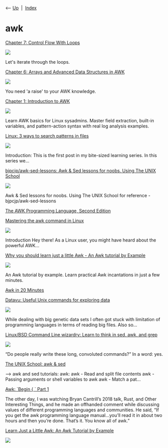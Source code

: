 <div class="nav">

⟵ [Up](index.html)  \|  [Index](index.html)

</div>

# awk

<div class="cards">

<div class="card">

<div class="card-title">

[Chapter 7: Control Flow With
Loops](https://linuxhandbook.com/courses/awk/awk-loops/)

</div>

<div class="card-image">

[![](https://linuxhandbook.com/content/images/2025/07/ch-7-loops-in-awk.png)](https://linuxhandbook.com/courses/awk/awk-loops/)

</div>

Let's iterate through the loops.

</div>

<div class="card">

<div class="card-title">

[Chapter 6: Arrays and Advanced Data Structures in
AWK](https://linuxhandbook.com/courses/awk/arrays-data-structure/)

</div>

<div class="card-image">

[![](https://linuxhandbook.com/content/images/2025/07/ch-6-arrays-and-advanced-ds-in-awk.png)](https://linuxhandbook.com/courses/awk/arrays-data-structure/)

</div>

You need 'a raise' to your AWK knowledge.

</div>

<div class="card">

<div class="card-title">

[Chapter 1: Introduction to
AWK](https://linuxhandbook.com/awk-introduction/)

</div>

<div class="card-image">

[![](https://linuxhandbook.com/content/images/2025/07/introduction-to-awk.png)](https://linuxhandbook.com/awk-introduction/)

</div>

Learn AWK basics for Linux sysadmins. Master field extraction, built-in
variables, and pattern-action syntax with real log analysis examples.

</div>

<div class="card">

<div class="card-title">

[Linux: 3 ways to search patterns in
files](https://dev.to/tanushree_aggarwal/linux-3-ways-to-search-patterns-in-files-1do0)

</div>

<div class="card-image">

[![](https://media.dev.to/dynamic/image/width=1000,height=500,fit=cover,gravity=auto,format=auto/https%3A%2F%2Fdev-to-uploads.s3.amazonaws.com%2Fuploads%2Farticles%2Fs5ys2rqks4pdh64z6e36.jpg)](https://dev.to/tanushree_aggarwal/linux-3-ways-to-search-patterns-in-files-1do0)

</div>

Introduction: This is the first post in my bite-sized learning series.
In this series we...

</div>

<div class="card">

<div class="card-title">

[bjpcjp/awk-sed-lessons: Awk & Sed lessons for noobs. Using The UNIX
School](https://github.com/bjpcjp/awk-sed-lessons)

</div>

<div class="card-image">

[![](https://opengraph.githubassets.com/c5baa931e78f5fc1aaf7a70cde3fca97d293bfd6e0a96f615c0020ca6f0ad24d/bjpcjp/awk-sed-lessons)](https://github.com/bjpcjp/awk-sed-lessons)

</div>

Awk & Sed lessons for noobs. Using The UNIX School for reference -
bjpcjp/awk-sed-lessons

</div>

<div class="card">

<div class="card-title">

[The AWK Programming Language, Second Edition](https://awk.dev)

</div>

</div>

<div class="card">

<div class="card-title">

[Mastering the awk command in
Linux](https://dev.to/k1lgor/mastering-the-awk-command-in-linux-5d34)

</div>

<div class="card-image">

[![](https://media.dev.to/dynamic/image/width=1000,height=500,fit=cover,gravity=auto,format=auto/https%3A%2F%2Fdev-to-uploads.s3.amazonaws.com%2Fuploads%2Farticles%2Ff72h8omx7oztuynkxz8o.png)](https://dev.to/k1lgor/mastering-the-awk-command-in-linux-5d34)

</div>

Introduction Hey there! As a Linux user, you might have heard about the
powerful AWK...

</div>

<div class="card">

<div class="card-title">

[Why you should learn just a little Awk - An Awk tutorial by
Example](https://gregable.com/2010/09/why-you-should-know-just-little-awk.html)

</div>

<div class="card-image">

[![](https://gregable.com/2010/09/i/awk.jpg)](https://gregable.com/2010/09/why-you-should-know-just-little-awk.html)

</div>

An Awk tutorial by example. Learn practical Awk incantations in just a
few minutes.

</div>

<div class="card">

<div class="card-title">

[Awk in 20 Minutes](https://ferd.ca/awk-in-20-minutes.html)

</div>

</div>

<div class="card">

<div class="card-title">

[Datavu: Useful Unix commands for exploring
data](https://datavu.blogspot.com/2014/08/useful-unix-commands-for-exploring-data.html)

</div>

<div class="card-image">

[![](https://blogger.googleusercontent.com/img/b/R29vZ2xl/AVvXsEh_eeg-25GDkcqqha1phdBEz8w1ruSDnnnQIA0qtqr1cJYGLsteZQqbC-KWG4Wk1nCh5JebkaTqsS7w_xAKeVIc8ccPzfmh-1juDrZmmqBdszQqmUbEae94UG-rQCgYQvilsbYbx3FAY_E2/s1600/movie.JPG)](https://datavu.blogspot.com/2014/08/useful-unix-commands-for-exploring-data.html)

</div>

While dealing with big genetic data sets I often got stuck with
limitation of programming languages in terms of reading big files. Also
so...

</div>

<div class="card">

<div class="card-title">

[Linux/BSD Command Line wizardry: Learn to think in sed, awk, and
grep](https://arstechnica.com/gadgets/2021/08/linux-bsd-command-line-101-using-awk-sed-and-grep-in-the-terminal)

</div>

<div class="card-image">

[![](https://cdn.arstechnica.net/wp-content/uploads/2021/08/GettyImages-950753248.jpg)](https://arstechnica.com/gadgets/2021/08/linux-bsd-command-line-101-using-awk-sed-and-grep-in-the-terminal)

</div>

“Do people really write these long, convoluted commands?” In a word:
yes.

</div>

<div class="card">

<div class="card-title">

[The UNIX School: awk &
sed](https://www.theunixschool.com/p/awk-sed.html)

</div>

--\> awk and sed tutorials: awk: awk - Read and split file contents
awk - Passing arguments or shell variables to awk awk - Match a pat...

</div>

<div class="card">

<div class="card-title">

[Awk: \`Begin { \` Part 1](https://jemma.dev/blog/awk-part-1)

</div>

The other day, I was watching Bryan Cantrill’s 2018 talk, Rust, and
Other Interesting Things, and he made an offhanded comment while
discussing values of different programming languages and communities. He
said, “If you get the awk programming language manual…you’ll read it in
about two hours and then you’re done. That’s it. You know all of awk.”

</div>

<div class="card">

<div class="card-title">

[Learn Just a Little Awk: An Awk Tutorial by
Example](https://web.archive.org/web/20150906053501/http://gregable.com/2010/09/why-you-should-know-just-little-awk.html)

</div>

<div class="card-image">

[![](https://web.archive.org/web/20150906053501im_/http://4.bp.blogspot.com/_s5emCsFnEdE/TKLk4ZBFfwI/AAAAAAAADl4/pQsWzHs9da0/s400/awk.JPG)](https://web.archive.org/web/20150906053501/http://gregable.com/2010/09/why-you-should-know-just-little-awk.html)

</div>

</div>

</div>
